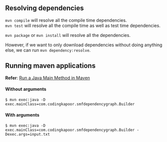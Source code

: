## Resolving dependencies

`mvn compile` will resolve all the compile time dependencies.<br/>
`mvn test` will resolve all the compile time as well as test time dependencies.

`mvn package` or `mvn install` will resolve all the dependencies.

However, if we want to only download dependencies without doing anything else, we can run `mvn dependency:resolve`.

## Running maven applications
**Refer**: [Run a Java Main Method in Maven](https://www.baeldung.com/maven-java-main-method) 
#### Without arguments

```
$ mvn exec:java -D exec.mainClass=com.codingkapoor.smfdependencygraph.Builder
```

#### With arguments

```
$ mvn exec:java -D exec.mainClass=com.codingkapoor.smfdependencygraph.Builder -Dexec.args=input.txt
```
